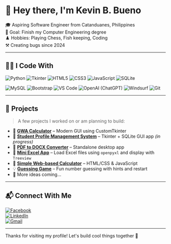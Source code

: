 # 👋 Hey there, I'm Kevin B. Bueno

🎓 Aspiring Software Engineer from Catanduanes, Philippines  
🎯 Goal: Finish my Computer Engineering degree  
♟️ Hobbies: Playing Chess, Fish keeping, Coding   
⚒️ Creating bugs since 2024

---

## 👨‍💻 I Code With


![Python](https://img.shields.io/badge/Python-3776AB?style=for-the-badge&logo=python&logoColor=white)
![Tkinter](https://img.shields.io/badge/Tkinter-FFB200?style=for-the-badge&logo=python&logoColor=white)
![HTML5](https://img.shields.io/badge/HTML5-E34F26?style=for-the-badge&logo=html5&logoColor=white)
![CSS3](https://img.shields.io/badge/CSS3-1572B6?style=for-the-badge&logo=css3&logoColor=white)
![JavaScript](https://img.shields.io/badge/JavaScript-F7DF1E?style=for-the-badge&logo=javascript&logoColor=black)
![SQLite](https://img.shields.io/badge/SQLite-003B57?style=for-the-badge&logo=sqlite&logoColor=white)

![MySQL](https://img.shields.io/badge/MySQL-4479A1?style=for-the-badge&logo=mysql&logoColor=white)
![Bootstrap](https://img.shields.io/badge/Bootstrap-7952B3?style=for-the-badge&logo=bootstrap&logoColor=white)
![VS Code](https://img.shields.io/badge/Visual%20Studio%20Code-0078D7?style=for-the-badge&logo=visualstudiocode&logoColor=white)
![OpenAI (ChatGPT)](https://img.shields.io/badge/ChatGPT-1A1F2E?style=for-the-badge&logo=openai&logoColor=white)
![Windsurf](https://img.shields.io/badge/Windsurf-00BFFF?style=for-the-badge&logo=waves&logoColor=white)
![Git](https://img.shields.io/badge/Git-F05032?style=for-the-badge&logo=git&logoColor=white)

    

---

## 📌 Projects

> A few projects I worked on or am planning to build:

- 🎫 [**GWA Calculator**](https://github.com/KevzBueno101/GWA-Calculator) – Modern GUI using CustomTkinter
- 📝 [**Student Profile Management System**](https://github.com/KevzBueno101/SPMS) – Tkinter + SQLite GUI app  _(in progress)_
- 📰 [**PDF to DOCX Converter**](https://github.com/KevzBueno101/PDF-DOCX-Converter) – Standalone desktop app
- 📓 [**Mini Excel App**](https://github.com/KevzBueno101/Mini-Excel-App) – Load Excel files using `openpyxl` and display with `Treeview`
- 🧮 [**Simple Web-based Calculator**](https://github.com/KevzBueno101/Calculator) – HTML/CSS & JavaScript
- 💡 [**Guessing Game**](https://github.com/KevzBueno101/My-1st-game) – Fun number guessing with hints and restart
- 🧪 More ideas coming...

---

## 📬 Connect With Me

[![Facebook](https://img.shields.io/badge/Facebook-1877F2?style=for-the-badge&logo=facebook&logoColor=white)](https://www.facebook.com/kevin.barias.5)  
[![LinkedIn](https://img.shields.io/badge/LinkedIn-0A66C2?style=for-the-badge&logo=linkedin&logoColor=white)](https://www.linkedin.com/in/kevin-barias-bueno)  
[![Gmail](https://img.shields.io/badge/Gmail-D14836?style=for-the-badge&logo=gmail&logoColor=white)](mailto:kevinbarias03@gmail.com)

---

Thanks for visiting my profile! Let's build cool things together 🚀
